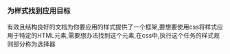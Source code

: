 ### 为样式找到应用目标

有效且结构良好的文档为你要应用的样式提供了一个框架,要想要使用css将样式应用于特定的HTML元素,需要想办法找到这个元素,在css中,执行这个任务的样式规则部分称为选择器

